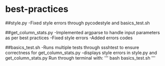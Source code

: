 # best-practices

##style.py
-Fixed style errors through pycodestyle and basics_test.sh

##get_column_stats.py
-Implemented argparse to handle input parameters as per best practices
-Fixed style errors
-Added errors codes


##basics_test.sh
-Runs multiple tests through ssshtest to ensure correctness for get_column_stats.py
-displays style errors in style.py and get_column_stats.py
Run through terminal with:
'''
bash basics_test.sh
'''

